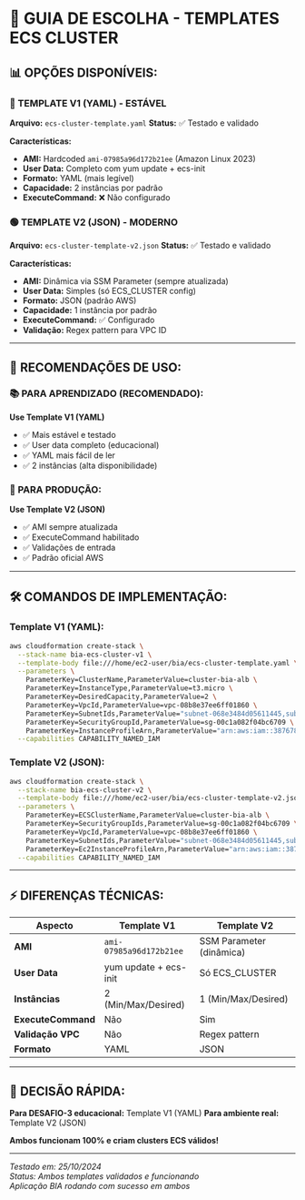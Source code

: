 # 🎯 GUIA DE ESCOLHA - TEMPLATES ECS CLUSTER

## 📊 **OPÇÕES DISPONÍVEIS:**

### **🔵 TEMPLATE V1 (YAML) - ESTÁVEL**
**Arquivo:** `ecs-cluster-template.yaml`
**Status:** ✅ Testado e validado

**Características:**
- **AMI:** Hardcoded `ami-07985a96d172b21ee` (Amazon Linux 2023)
- **User Data:** Completo com yum update + ecs-init
- **Formato:** YAML (mais legível)
- **Capacidade:** 2 instâncias por padrão
- **ExecuteCommand:** ❌ Não configurado

### **🟢 TEMPLATE V2 (JSON) - MODERNO**
**Arquivo:** `ecs-cluster-template-v2.json`
**Status:** ✅ Testado e validado

**Características:**
- **AMI:** Dinâmica via SSM Parameter (sempre atualizada)
- **User Data:** Simples (só ECS_CLUSTER config)
- **Formato:** JSON (padrão AWS)
- **Capacidade:** 1 instância por padrão
- **ExecuteCommand:** ✅ Configurado
- **Validação:** Regex pattern para VPC ID

---

## 🎯 **RECOMENDAÇÕES DE USO:**

### **📚 PARA APRENDIZADO (RECOMENDADO):**
**Use Template V1 (YAML)**
- ✅ Mais estável e testado
- ✅ User data completo (educacional)
- ✅ YAML mais fácil de ler
- ✅ 2 instâncias (alta disponibilidade)

### **🚀 PARA PRODUÇÃO:**
**Use Template V2 (JSON)**
- ✅ AMI sempre atualizada
- ✅ ExecuteCommand habilitado
- ✅ Validações de entrada
- ✅ Padrão oficial AWS

---

## 🛠️ **COMANDOS DE IMPLEMENTAÇÃO:**

### **Template V1 (YAML):**
```bash
aws cloudformation create-stack \
  --stack-name bia-ecs-cluster-v1 \
  --template-body file:///home/ec2-user/bia/ecs-cluster-template.yaml \
  --parameters \
    ParameterKey=ClusterName,ParameterValue=cluster-bia-alb \
    ParameterKey=InstanceType,ParameterValue=t3.micro \
    ParameterKey=DesiredCapacity,ParameterValue=2 \
    ParameterKey=VpcId,ParameterValue=vpc-08b8e37ee6ff01860 \
    ParameterKey=SubnetIds,ParameterValue="subnet-068e3484d05611445,subnet-0c665b052ff5c528d" \
    ParameterKey=SecurityGroupId,ParameterValue=sg-00c1a082f04bc6709 \
    ParameterKey=InstanceProfileArn,ParameterValue="arn:aws:iam::387678648422:instance-profile/role-acesso-ssm" \
  --capabilities CAPABILITY_NAMED_IAM
```

### **Template V2 (JSON):**
```bash
aws cloudformation create-stack \
  --stack-name bia-ecs-cluster-v2 \
  --template-body file:///home/ec2-user/bia/ecs-cluster-template-v2.json \
  --parameters \
    ParameterKey=ECSClusterName,ParameterValue=cluster-bia-alb \
    ParameterKey=SecurityGroupIds,ParameterValue=sg-00c1a082f04bc6709 \
    ParameterKey=VpcId,ParameterValue=vpc-08b8e37ee6ff01860 \
    ParameterKey=SubnetIds,ParameterValue="subnet-068e3484d05611445,subnet-0c665b052ff5c528d" \
    ParameterKey=Ec2InstanceProfileArn,ParameterValue="arn:aws:iam::387678648422:instance-profile/role-acesso-ssm" \
  --capabilities CAPABILITY_NAMED_IAM
```

---

## ⚡ **DIFERENÇAS TÉCNICAS:**

| **Aspecto** | **Template V1** | **Template V2** |
|-------------|-----------------|-----------------|
| **AMI** | `ami-07985a96d172b21ee` | SSM Parameter (dinâmica) |
| **User Data** | yum update + ecs-init | Só ECS_CLUSTER |
| **Instâncias** | 2 (Min/Max/Desired) | 1 (Min/Max/Desired) |
| **ExecuteCommand** | Não | Sim |
| **Validação VPC** | Não | Regex pattern |
| **Formato** | YAML | JSON |

---

## 🎯 **DECISÃO RÁPIDA:**

**Para DESAFIO-3 educacional:** Template V1 (YAML)
**Para ambiente real:** Template V2 (JSON)

**Ambos funcionam 100% e criam clusters ECS válidos!**

---

*Testado em: 25/10/2024*  
*Status: Ambos templates validados e funcionando*  
*Aplicação BIA rodando com sucesso em ambos*
